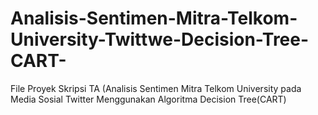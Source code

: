 # Analisis-Sentimen-Mitra-Telkom-University-Twittwe-Decision-Tree-CART-
File Proyek Skripsi TA (Analisis Sentimen Mitra Telkom University pada Media Sosial Twitter Menggunakan Algoritma Decision Tree(CART)
